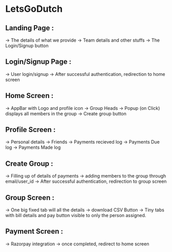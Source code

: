 # LetsGoDutch

## Landing Page :

-> The details of what we provide
-> Team details and other stuffs
-> The Login/Signup button

## Login/Signup Page :

-> User login/signup
-> After successful authentication, redirection to home screen

## Home Screen :

-> AppBar with Logo and profile icon
-> Group Heads
-> Popup (on Click) displays all members in the group
-> Create group button

## Profile Screen :

-> Personal details
-> Friends
-> Payments recieved log
-> Payments Due log
-> Payments Made log

## Create Group :

-> Filling up of details of payments
-> adding members to the group through email/user_id
-> After successful authentication, redirection to group screen

## Group Screen :

-> One big fixed tab will all the details
-> download CSV Button
-> Tiny tabs with bill details and pay button visible to only the person assigned.

## Payment Screen :

-> Razorpay integration
-> once completed, redirect to home screen
